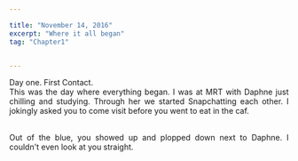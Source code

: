 ```yaml
---

title: "November 14, 2016"
excerpt: "Where it all began"
tag: "Chapter1"


---
```

<style>
body {
text-align: justify}
</style>

Day one. First Contact. 
<br>
This was the day where everything began. I was at MRT with Daphne just chilling and studying. Through her we started Snapchatting each other. I jokingly asked you to come visit before you went to eat in the caf. 

<br>
Out of the blue, you showed up and plopped down next to Daphne.  I couldn't even look at you straight. 